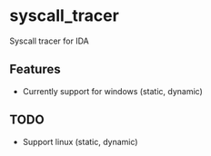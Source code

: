 # syscall_tracer

Syscall tracer for IDA

## Features
- Currently support for windows (static, dynamic)
## TODO
- Support linux (static, dynamic)